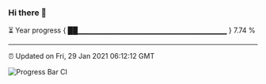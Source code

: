 ### Hi there 👋

⏳ Year progress { ██▁▁▁▁▁▁▁▁▁▁▁▁▁▁▁▁▁▁▁▁▁▁▁▁▁▁▁▁ } 7.74 %

---

⏰ Updated on Fri, 29 Jan 2021 06:12:12 GMT

![Progress Bar CI](https://github.com/liununu/liununu/workflows/Progress%20Bar%20CI/badge.svg)
